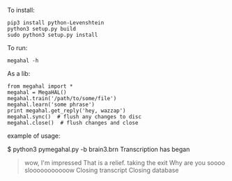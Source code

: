 To install:

    pip3 install python-Levenshtein
    python3 setup.py build
    sudo python3 setup.py install

To run:

    megahal -h

As a lib:

    from megahal import *
    megahal = MegaHAL()
    megahal.train('/path/to/some/file')
    megahal.learn('some phrase')
    print megahal.get_reply('hey, wazzap')
    megahal.sync()  # flush any changes to disc
    megahal.close()  # flush changes and close


example of usage:

$ python3 pymegahal.py -b brain3.brn
Transcription has began
  > wow, I'm impressed
That is a relief.
  > taking the exit
Why are you soooo slooooooooooow
  > Closing transcript
Closing database

